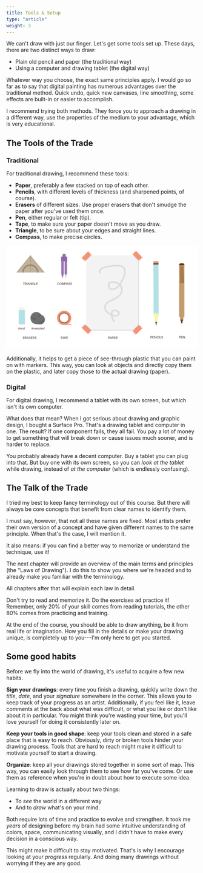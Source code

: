 ```yaml
---
title: Tools & Setup
type: "article"
weight: 3
---
```


We can't draw with just our finger. Let's get some tools set up. These days, there are two distinct ways to draw: 

* Plain old pencil and paper (the traditional way)
* Using a computer and drawing tablet (the digital way)

Whatever way you choose, the exact same principles apply. I would go so far as to say that digital painting has numerous advantages over the traditional method. Quick undo, quick new canvases, line smoothing, some effects are built-in or easier to accomplish. 

I recommend trying both methods. They force you to approach a drawing in a different way, use the properties of the medium to your advantage, which is very educational.

## The Tools of the Trade

### Traditional

For traditional drawing, I recommend these tools:

-   **Paper**, preferably a few stacked on top of each other.
-   **Pencils**, with different levels of thickness (and sharpened points, of course).
-   **Erasers** of different sizes. Use proper erasers that don't smudge the paper after you've used them once.
-   **Pen**, either regular or felt (tip).
-   **Tape**, to make sure your paper doesn't move as you draw.
-   **Triangle**, to be sure about your edges and straight lines.
-   **Compass**, to make precise circles.

![An overview of traditional drawing tools.](DrawingTools.webp)

Additionally, it helps to get a piece of see-through plastic that you can paint on with markers. This way, you can look at objects and directly copy them on the plastic, and later copy those to the actual drawing (paper).

### Digital

For digital drawing, I recommend a tablet with its own screen, but which isn't its own computer.

What does that mean? When I got serious about drawing and graphic design, I bought a Surface Pro. That's a drawing tablet and computer in one. The result? If one component fails, they all fail. You pay a lot of money to get something that will break down or cause issues much sooner, and is harder to replace.

You probably already have a decent computer. Buy a tablet you can plug into that. But buy one with its own screen, so you can _look at the tablet_ while drawing, instead of _at the computer_ (which is endlessly confusing).

## The Talk of the Trade

I tried my best to keep fancy terminology out of this course. But there will always be core concepts that benefit from clear names to identify them. 

I must say, however, that not all these names are fixed. Most artists prefer their own version of a concept and have given different names to the same principle. When that's the case, I will mention it. 

It also means: if you can find a better way to memorize or understand the technique, use it!

The next chapter will provide an overview of the main terms and principles (the "Laws of Drawing"). I do this to show you where we're headed and to already make you familiar with the terminology.

All chapters after that will explain each law in detail.

Don't try to read and memorize it. Do the exercises ad practice it! Remember, only 20% of your skill comes from reading tutorials, the other 80% comes from practicing and training.

At the end of the course, you should be able to draw anything, be it from real life or imagination. How you fill in the details or make your drawing unique, is completely up to you---I'm only here to get you started.

## Some good habits

Before we fly into the world of drawing, it's useful to acquire a few new habits.

**Sign your drawings**: every time you finish a drawing, quickly write down the *title*, *date*, and your *signature* somewhere in the corner. This allows you to keep track of your progress as an artist. Additionally, if you feel like it, leave comments at the back about what was difficult, or what you like or don't like about it in particular. You might think you're wasting your time, but you'll love yourself for doing it consistently later on.

**Keep your tools in good shape**: keep your tools clean and stored in a safe place that is easy to reach. Obviously, dirty or broken tools hinder your drawing process. Tools that are hard to reach might make it difficult to motivate yourself to start a drawing.

**Organize**: keep all your drawings stored together in some sort of map. This way, you can easily look through them to see how far you've come. Or use them as reference when you're in doubt about how to execute some idea.

Learning to draw is actually about two things: 

* To *see* the world in a different way
* And to *draw* what's on your mind. 

Both require lots of time and practice to evolve and strengthen. It took me _years_ of designing before my brain had some intuitive understanding of colors, space, communicating visually, and I didn't have to make every decision in a conscious way.

This might make it difficult to stay motivated. That's is why I encourage looking at your _progress_ regularly. And doing many drawings without worrying if they are any good.
